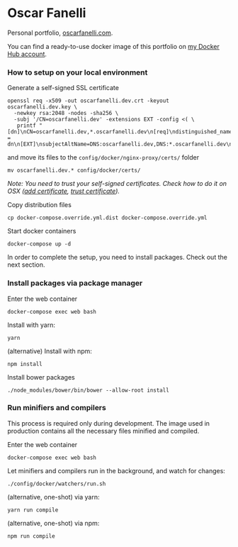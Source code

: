 # Oscar Fanelli

Personal portfolio, [oscarfanelli.com](https://www.oscarfanelli.com).

You can find a ready-to-use docker image of this portfolio on [my Docker Hub account](https://hub.docker.com/r/pensiero/oscarfanelli/).

### How to setup on your local environment

Generate a self-signed SSL certificate
```
openssl req -x509 -out oscarfanelli.dev.crt -keyout oscarfanelli.dev.key \
  -newkey rsa:2048 -nodes -sha256 \
  -subj '/CN=oscarfanelli.dev' -extensions EXT -config <( \
   printf "[dn]\nCN=oscarfanelli.dev,*.oscarfanelli.dev\n[req]\ndistinguished_name = dn\n[EXT]\nsubjectAltName=DNS:oscarfanelli.dev,DNS:*.oscarfanelli.dev\nkeyUsage=digitalSignature\nextendedKeyUsage=serverAuth")
```
and move its files to the `config/docker/nginx-proxy/certs/` folder
```
mv oscarfanelli.dev.* config/docker/certs/
```
_Note: You need to trust your self-signed certificates. Check how to do it on OSX ([add certificate](https://support.apple.com/guide/keychain-access/add-certificates-to-a-keychain-kyca2431/mac), [trust certificate](https://support.apple.com/guide/keychain-access/change-the-trust-settings-of-a-certificate-kyca11871/mac))._

Copy distribution files
```
cp docker-compose.override.yml.dist docker-compose.override.yml
```

Start docker containers
```
docker-compose up -d
```

In order to complete the setup, you need to install packages. Check out the next section.

### Install packages via package manager

Enter the web container
```
docker-compose exec web bash
```

Install with yarn:
```
yarn
```

(alternative) Install with npm:
```
npm install
```

Install bower packages
```
./node_modules/bower/bin/bower --allow-root install
```

### Run minifiers and compilers

This process is required only during development.
The image used in production contains all the necessary files minified and compiled.

Enter the web container
```
docker-compose exec web bash
```

Let minifiers and compilers run in the background, and watch for changes:
```
./config/docker/watchers/run.sh
```

(alternative, one-shot) via yarn:
```
yarn run compile
```

(alternative, one-shot) via npm:
```
npm run compile
```